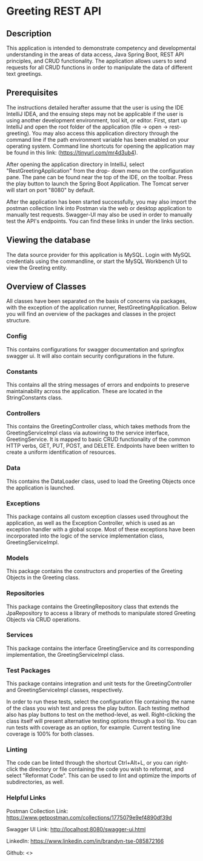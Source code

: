 # Greeting REST API

## Description

This application is intended to demonstrate competency and developmental understanding in the areas
of data access, Java Spring Boot, REST API principles, and CRUD functionality. The application
allows users to send requests for all CRUD functions in order to manipulate the data of different
text greetings.

## Prerequisites

The instructions detailed herafter assume that the user is using the IDE IntelliJ IDEA, and the
ensuing steps may not be applicable if the user is using another development environment, tool kit,
or editor. First, start up IntelliJ and open the root folder of the application (file -> open ->
rest-greeting). You may also access this application directory through the command line if the path
environment variable has been enabled on your operating system. Command line shortcuts for opening
the application may be found in this link: (<https://tinyurl.com/mr4d3ub4>).

After opening the application directory in IntelliJ, select "RestGreetingApplication" from the drop-
down menu on the configuration pane. The pane can be found near the top of the IDE, on the toolbar.
Press the play button to launch the Spring Boot Application. The Tomcat server will start on port
"8080" by default.

After the application has been started successfully, you may also import the postman collection link
into Postman via the web or desktop application to manually test requests. Swagger-UI may also be
used in order to manually test the API's endpoints. You can find these links in under the links
section.

## Viewing the database

The data source provider for this application is MySQL. Login with MySQL credentials using the
commandline,
or start the MySQL Workbench UI to view the Greeting entity.

## Overview of Classes

All classes have been separated on the basis of concerns via packages, with the exception of the
application runner, RestGreetingApplication. Below you will find an overview of the packages and
classes in the project structure.

### Config

This contains configurations for swagger documentation and springfox swagger ui. It will also 
contain security configurations in the future.

### Constants

This contains all the string messages of errors and endpoints to preserve maintainability across the 
application. These are located in the StringConstants class.

### Controllers

This contains the GreetingController class, which takes methods from the GreetingServiceImpl class
via autowiring to the service interface, GreetingService. It is mapped to basic CRUD functionality
of the common HTTP verbs, GET, PUT, POST, and DELETE. Endpoints have been written to create a uniform
identification of resources.

### Data

This contains the DataLoader class, used to load the Greeting Objects once the application is 
launched. 

### Exceptions

This package contains all custom exception classes used throughout the application, as well as the
Exception Controller, which is used as an exception handler with a global scope. Most of these
exceptions have been incorporated into the logic of the service implementation class, GreetingServiceImpl.

### Models

This package contains the constructors and properties of the Greeting Objects in the Greeting class.

### Repositories

This package contains the GreetingRepository class that extends the JpaRepository to access a library
of methods to manipulate stored Greeting Objects via CRUD operations.

### Services

This package contains the interface GreetingService and its corresponding implementation, the
GreetingServiceImpl class.

### Test Packages

This package contains integration and unit tests for the GreetingController and GreetingServiceImpl
classes, respectively. 

In order to run these tests, select the configuration file containing the name of the class you wish
test and press the play button. Each testing method also has play buttons to test on the method-level,
as well. Right-clicking the class itself will present alternative testing options through a tool tip.
You can run tests with coverage as an option, for example. Current testing line coverage is 100% for
both classes. 

### Linting

The code can be linted through the shortcut Ctrl+Alt+L, or you can right-click the directory or file
containing the code you wish to reformat, and select "Reformat Code". This can be used to lint and
optimize the imports of subdirectories, as well.

### Helpful Links

Postman Collection Link: <https://www.getpostman.com/collections/1775079e9ef4890df39d>

Swagger UI Link: <http://localhost:8080/swagger-ui.html>

LinkedIn: <https://www.linkedin.com/in/brandyn-tse-085872166>

Github: <>

